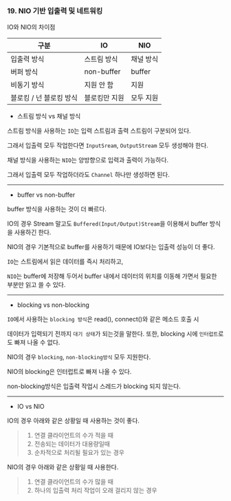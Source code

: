 ### 19. NIO 기반 입출력 및 네트워킹

IO와 NIO의 차이점

| 구분 | IO | NIO |
| --- | --- | --- |
| 입출력 방식 | 스트림 방식 | 채널 방식 |
| 버퍼 방식 | non-buffer | buffer |
| 비동기 방식 | 지원 안 함 | 지원 |
| 블로킹 / 넌 블로킹 방식 | 블로킹만 지원 | 모두 지원 |

- 스트림 방식 vs 채널 방식

스트림 방식을 사용하는 `IO`는 입력 스트림과 출력 스트림이 구분되어 있다.

그래서 입출력 모두 작업한다면 `InputSream`, `OutputStream` 모두 생성해야 한다.

채널 방식을 사용하는 `NIO`는 양방향으로 입력과 출력이 가능하다.

그래서 입출력 모두 작업하더라도 `Channel` 하나만 생성하면 된다.

---

- buffer vs non-buffer

buffer 방식을 사용하는 것이 더 빠르다.

IO의 경우 Stream 말고도 `Buffered(Input/Output)Stream`을 이용해서 buffer 방식을 사용하긴 한다.

NIO의 경우 기본적으로 buffer를 사용하기 때문에 IO보다는 입출력 성능이 더 좋다.

`IO`는 스트림에서 읽은 데이터를 즉시 처리하고,

`NIO`는 buffer에 저장해 두어서 buffer 내에서 데이터의 위치를 이동해 가면서 필요한 부분만 읽고 쓸 수 있다.

---

- blocking vs non-blocking

`IO`에서 사용하는 `blocking 방식`은 read(), connect()와 같은 메소드 호출 시

데이터가 입력되기 전까지 `대기 상태`가 되는것을 말한다. 또한, blocking 시에 `인터럽트`로도 빠져 나올 수 없다.

NIO의 경우 `blocking`, `non-blocking방식` 모두 지원한다.

NIO의 blocking은 인터럽트로 빠져 나올 수 있다.

non-blocking방식은 입출력 작업시 스레드가 blocking 되지 않는다.

---

- IO vs NIO

IO의 경우 아래와 같은 상황일 때 사용하는 것이 좋다.

> 1. 연결 클라이언트의 수가 적을 때
> 2. 전송되는 데이터가 대용량일때
> 3. 순차적으로 처리될 필요가 있는 경우

NIO의 경우 아래와 같은 상황일 때 사용한다.

> 1. 연결 클라이언트의 수가 많을 때
> 2. 하나의 입출력 처리 작업이 오래 걸리지 않는 경우